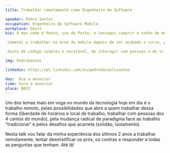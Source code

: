 ```yaml
---
title: Trabalhar remotamente como Engenheiro de Software

speaker: Pedro Santos
occupation: Engenheiro de Software Mobile
workplace: Doist
bio: O meu nome é Pedro, sou do Porto, e consegui cumprir o sonho de me tornar engenheiro de software, tendo acabado o curso na FEUP em 2015.

 Comecei a trabalhar na área de mobile depois de ter acabado o curso, primeiro na Farfetch - onde fiz parte da equipa inicial de android da empresa - e de há 2 anos para cá na Doist, onde tenho vindo a trabalhar no Todoist, para tentar ajudar a melhorar a vida dos utilizadores. 

 Gosto de código simples e escalável, de interagir com pessoas e de ir melhorando as coisas à minha volta, à medida que vou passando por elas. Também adoro viajar e ir conhecendo diferentes recantos do mundo.

img: PedroSantos

linkedin: https://pt.linkedin.com/in/pedrodanielcsantos

day:  Dia a anunciar
time: hora a anunciar 
place: B032
---
```


Um dos temas mais em voga no mundo da tecnologia hoje em dia é o trabalho remoto, pelas possibilidades que abre a quem trabalhar dessa forma (liberdade de horários e local de trabalho, trabalhar com pessoas dos 4 cantos do mundo), pela mudança radical de paradigma face ao trabalho "tradicional" e pelos desafios que acarreta (solidão, isolamento).

Nesta talk vou falar da minha experiência dos últimos 2 anos a trabalhar remotamente, tentar desmistificar os prós, os contras e responder a todas as perguntas que tenham. Até lá! 


